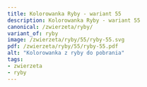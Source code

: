 ```yaml
---
title: Kolorowanka Ryby - wariant 55
description: Kolorowanka Ryby - wariant 55
canonical: /zwierzeta/ryby/
variant_of: ryby
image: /zwierzeta/ryby/55/ryby-55.svg
pdf: /zwierzeta/ryby/55/ryby-55.pdf
alt: "Kolorowanka z ryby do pobrania"
tags:
- zwierzeta
- ryby
---
```

